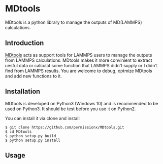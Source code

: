 # MDtools
MDtools is a python library to manage the outputs of MD(LAMMPS) calculations.

## Introduction
[MDtools](https://github.com/permissionx/MDtools) acts as support tools for LAMMPS users to manage the outputs from LAMMPS calculations. MDtools makes it more convinient to extract uesful data or calculat some function that LAMMPS didn't supply or I didn't find from LAMMPS results. You are welcome to debug, optmize MDtools and add new functions to it.

## Installation
MDtools is developed on Python3 (Windows 10) and is recommended to be used on Python3. It should be test before you use it on Python2.

You can install it via clone and install
```
$ git clone https://github.com/permissionx/MDtools.git  
$ cd MDtools  
$ python setup.py build  
$ python setup.py install  
```

## Usage